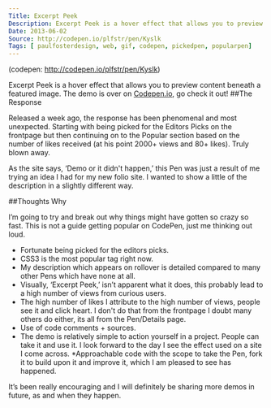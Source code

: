 ```yaml
---
Title: Excerpt Peek
Description: Excerpt Peek is a hover effect that allows you to preview content beneath a featured image. My first demo on CodePen.
Date: 2013-06-02
Source: http://codepen.io/plfstr/pen/Kyslk
Tags: [ paulfosterdesign, web, gif, codepen, pickedpen, popularpen]
---
```

(codepen: http://codepen.io/plfstr/pen/Kyslk)

Excerpt Peek is a hover effect that allows you to preview content beneath a featured image. The demo is over on [Codepen.io](http://codepen.io/plfstr/pen/Kyslk), go check it out!
##The Response

Released a week ago, the response has been phenomenal and most unexpected. Starting with being picked for the Editors Picks on the frontpage but then continuing on to the Popular section based on the number of likes received (at his point 2000+ views and 80+ likes). Truly blown away.

As the site says, ‘Demo or it didn't happen,’ this Pen was just a result of me trying an idea I had for my new folio site. I wanted to show a little of the description in a slightly different way.

##Thoughts Why

I’m going to try and break out why things might have gotten so crazy so fast. This is not a guide getting popular on CodePen, just me thinking out loud.

* Fortunate being picked for the editors picks.
* CSS3 is the most popular tag right now.
* My description which appears on rollover is detailed compared to many other Pens which have none at all.
* Visually, ‘Excerpt Peek,’ isn’t apparent what it does, this probably lead to a high number of views from curious users.
* The high number of likes I attribute to the high number of views, people see it and click heart. I don't do that from the frontpage I doubt many others do either, its all from the Pen/Details page.
* Use of code comments + sources.
* The demo is relatively simple to action yourself in a project.  People can take it and use it. I look forward to the day I see the effect used on a site I come across.
*Approachable code with the scope to take the Pen, fork it to build upon it and improve it, which I am pleased to see has happened.

It’s been really encouraging and I will definitely be sharing more demos in future, as and when they happen.